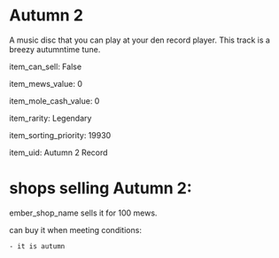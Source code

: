 # Autumn 2

A music disc that you can play at your den record player. This track is a breezy autumntime tune.

item_can_sell: False

item_mews_value: 0

item_mole_cash_value: 0

item_rarity: Legendary

item_sorting_priority: 19930

item_uid: Autumn 2 Record

# shops selling Autumn 2:

ember_shop_name sells it for 100 mews.

  can buy it when meeting conditions: 

    - it is autumn